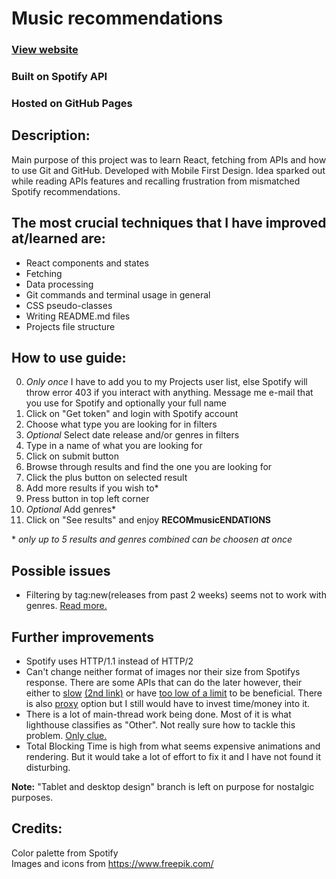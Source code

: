 # Music recommendations

### [View website](https://karmatys8.github.io/Music-recommendations)

### Built on Spotify API

### Hosted on GitHub Pages

## Description:

Main purpose of this project was to learn React, fetching from APIs and how to use Git and GitHub.
Developed with Mobile First Design. Idea sparked out while reading APIs features
and recalling frustration from mismatched Spotify recommendations.<br>

## The most crucial techniques that I have improved at/learned are:

* React components and states
* Fetching
* Data processing
* Git commands and terminal usage in general
* CSS pseudo-classes
* Writing README.md files
* Projects file structure

## How to use guide:

0. *Only once* I have to add you to my Projects user list, else Spotify will throw error 403 if you interact with anything. Message me e-mail that you use for Spotify and optionally your full name
1. Click on "Get token" and login with Spotify account
2. Choose what type you are looking for in filters
3. *Optional* Select date release and/or genres in filters
4. Type in a name of what you are looking for
5. Click on submit button
6. Browse through results and find the one you are looking for
7. Click the plus button on selected result
8. Add more results if you wish to*
9. Press button in top left corner
10. *Optional* Add genres*
11. Click on "See results" and enjoy **RECOMmusicENDATIONS**

\* *only up to 5 results and genres combined can be choosen at once*

## Possible issues

* Filtering by tag:new(releases from past 2 weeks) seems not to work with genres. [Read more.](https://community.spotify.com/t5/Spotify-for-Developers/API-No-way-to-search-tag-new-with-genre/td-p/5483721)

## Further improvements

* Spotify uses HTTP/1.1 instead of HTTP/2
* Can't change neither format of images nor their size from Spotifys response. There are some APIs that can do the later however, their either to [slow](https://rapidapi.com/jdiez/api/mediacrush/pricing) [(2nd link)](https://www.filestack.com/pricing/#/marketplace) or have [too low of a limit](https://www.abstractapi.com/api/image-processing-optimization-api#pricing) to be beneficial. There is also [proxy](https://imgproxy.net/#pro) option but I still would have to invest time/money into it.
* There is a lot of main-thread work being done. Most of it is what lighthouse classifies as "Other". Not really sure how to tackle this problem. [Only clue.](https://github.com/GoogleChrome/lighthouse/issues/11478)
* Total Blocking Time is high from what seems expensive animations and rendering. But it would take a lot of effort to fix it and I have not found it disturbing.

**Note:** "Tablet and desktop design" branch is left on purpose for nostalgic purposes.

## Credits:
Color palette from Spotify<br>
Images and icons from https://www.freepik.com/<br>